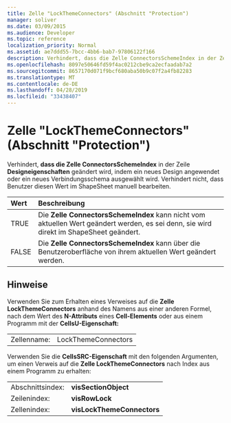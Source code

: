 ```yaml
---
title: Zelle "LockThemeConnectors" (Abschnitt "Protection")
manager: soliver
ms.date: 03/09/2015
ms.audience: Developer
ms.topic: reference
localization_priority: Normal
ms.assetid: ae7ddd55-7bcc-4bb6-bab7-97806122f166
description: Verhindert, dass die Zelle ConnectorsSchemeIndex in der Zeile Designeigenschaften geändert wird, indem ein neues Design angewendet oder ein neues Verbindungsschema ausgewählt wird. Verhindert nicht, dass Benutzer diesen Wert im ShapeSheet manuell bearbeiten.
ms.openlocfilehash: 8097e50646fd59f4ac0212cbe9ca2ecfaadab7a2
ms.sourcegitcommit: 8657170d071f9bcf680aba50b9c07f2a4fb82283
ms.translationtype: MT
ms.contentlocale: de-DE
ms.lasthandoff: 04/28/2019
ms.locfileid: "33438407"
---
```

# <a name="lockthemeconnectors-cell-protection-section"></a>Zelle "LockThemeConnectors" (Abschnitt "Protection")

Verhindert, **dass die Zelle ConnectorsSchemeIndex** in der Zeile **Designeigenschaften** geändert wird, indem ein neues Design angewendet oder ein neues Verbindungsschema ausgewählt wird. Verhindert nicht, dass Benutzer diesen Wert im ShapeSheet manuell bearbeiten. 
  
|**Wert**|**Beschreibung**|
|:-----|:-----|
|TRUE  <br/> |Die **Zelle ConnectorsSchemeIndex** kann nicht vom aktuellen Wert geändert werden, es sei denn, sie wird direkt im ShapeSheet geändert.  <br/> |
|FALSE  <br/> |Die **Zelle ConnectorsSchemeIndex** kann über die Benutzeroberfläche von ihrem aktuellen Wert geändert werden.  <br/> |
   
## <a name="remarks"></a>Hinweise

Verwenden Sie zum Erhalten eines Verweises auf die **Zelle LockThemeConnectors** anhand des Namens aus einer anderen Formel, nach dem Wert des **N-Attributs** eines **Cell-Elements** oder aus einem Programm mit der **CellsU-Eigenschaft:** 
  
|||
|:-----|:-----|
| Zellenname:  <br/> | LockThemeConnectors  <br/> |
   
Verwenden Sie die **CellsSRC-Eigenschaft** mit den folgenden Argumenten, um einen Verweis auf die **Zelle LockThemeConnectors** nach Index aus einem Programm zu erhalten: 
  
|||
|:-----|:-----|
| Abschnittsindex:  <br/> |**visSectionObject** <br/> |
| Zeilenindex:  <br/> |**visRowLock** <br/> |
| Zellenindex:  <br/> |**visLockThemeConnectors** <br/> |
   

